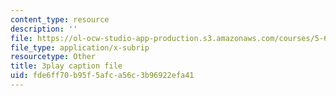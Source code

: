 ```yaml
---
content_type: resource
description: ''
file: https://ol-ocw-studio-app-production.s3.amazonaws.com/courses/5-60-thermodynamics-kinetics-spring-2008/fde6ff70b95f5afca56c3b96922efa41_DqEmrt_xQTg.vtt
file_type: application/x-subrip
resourcetype: Other
title: 3play caption file
uid: fde6ff70-b95f-5afc-a56c-3b96922efa41
---
```

